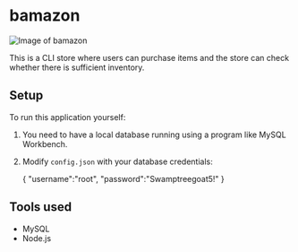 # bamazon

![Image of bamazon](https://www.alanchen.com/wp-content/uploads/2018/12/bamazonthumb.png)

This is a CLI store where users can purchase items and the store can check whether there is sufficient inventory.

## Setup

To run this application yourself: 
1. You need to have a local database running using a program like MySQL Workbench.
2. Modify `config.json` with your database credentials:

    {
        "username":"root",
        "password":"Swamptreegoat5!"
    }


## Tools used
- MySQL
- Node.js
